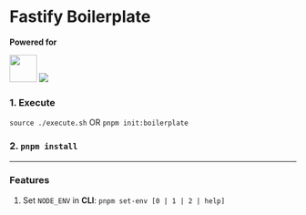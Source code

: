 # Fastify Boilerplate

**Powered for**

<img src="https://nyc3.digitaloceanspaces.com/itests/uploads/a82f0750-7d73-4f7d-af49-5d62cd6f014d.png" width="48">
<img src="https://skillicons.dev/icons?i=ts,prisma,vitest,pnpm">

### 1. Execute

`source ./execute.sh` OR `pnpm init:boilerplate`

### 2. `pnpm install`

---

### Features

1. Set `NODE_ENV` in **CLI**: `pnpm set-env [0 | 1 | 2 | help]`
